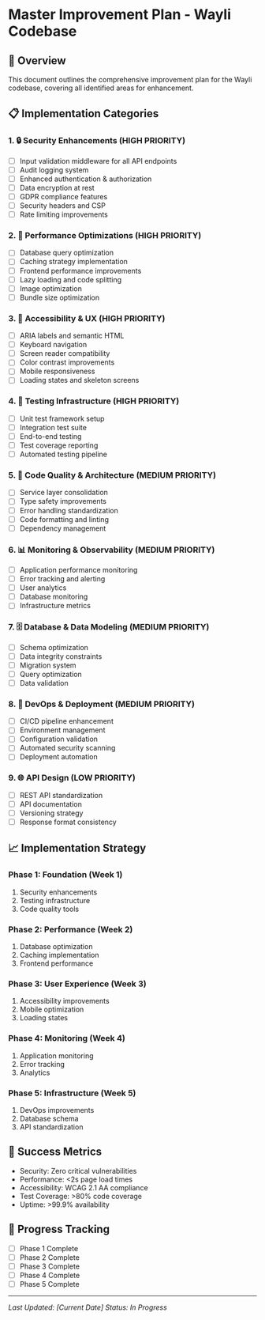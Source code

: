 # Master Improvement Plan - Wayli Codebase

## 🎯 Overview
This document outlines the comprehensive improvement plan for the Wayli codebase, covering all identified areas for enhancement.

## 📋 Implementation Categories

### 1. 🔒 Security Enhancements (HIGH PRIORITY)
- [ ] Input validation middleware for all API endpoints
- [ ] Audit logging system
- [ ] Enhanced authentication & authorization
- [ ] Data encryption at rest
- [ ] GDPR compliance features
- [ ] Security headers and CSP
- [ ] Rate limiting improvements

### 2. 🚀 Performance Optimizations (HIGH PRIORITY)
- [ ] Database query optimization
- [ ] Caching strategy implementation
- [ ] Frontend performance improvements
- [ ] Lazy loading and code splitting
- [ ] Image optimization
- [ ] Bundle size optimization

### 3. 🎨 Accessibility & UX (HIGH PRIORITY)
- [ ] ARIA labels and semantic HTML
- [ ] Keyboard navigation
- [ ] Screen reader compatibility
- [ ] Color contrast improvements
- [ ] Mobile responsiveness
- [ ] Loading states and skeleton screens

### 4. 🧪 Testing Infrastructure (HIGH PRIORITY)
- [ ] Unit test framework setup
- [ ] Integration test suite
- [ ] End-to-end testing
- [ ] Test coverage reporting
- [ ] Automated testing pipeline

### 5. 🔧 Code Quality & Architecture (MEDIUM PRIORITY)
- [ ] Service layer consolidation
- [ ] Type safety improvements
- [ ] Error handling standardization
- [ ] Code formatting and linting
- [ ] Dependency management

### 6. 📊 Monitoring & Observability (MEDIUM PRIORITY)
- [ ] Application performance monitoring
- [ ] Error tracking and alerting
- [ ] User analytics
- [ ] Database monitoring
- [ ] Infrastructure metrics

### 7. 🗄️ Database & Data Modeling (MEDIUM PRIORITY)
- [ ] Schema optimization
- [ ] Data integrity constraints
- [ ] Migration system
- [ ] Query optimization
- [ ] Data validation

### 8. 🔄 DevOps & Deployment (MEDIUM PRIORITY)
- [ ] CI/CD pipeline enhancement
- [ ] Environment management
- [ ] Configuration validation
- [ ] Automated security scanning
- [ ] Deployment automation

### 9. 🌐 API Design (LOW PRIORITY)
- [ ] REST API standardization
- [ ] API documentation
- [ ] Versioning strategy
- [ ] Response format consistency

## 📈 Implementation Strategy

### Phase 1: Foundation (Week 1)
1. Security enhancements
2. Testing infrastructure
3. Code quality tools

### Phase 2: Performance (Week 2)
1. Database optimization
2. Caching implementation
3. Frontend performance

### Phase 3: User Experience (Week 3)
1. Accessibility improvements
2. Mobile optimization
3. Loading states

### Phase 4: Monitoring (Week 4)
1. Application monitoring
2. Error tracking
3. Analytics

### Phase 5: Infrastructure (Week 5)
1. DevOps improvements
2. Database schema
3. API standardization

## 🎯 Success Metrics
- Security: Zero critical vulnerabilities
- Performance: <2s page load times
- Accessibility: WCAG 2.1 AA compliance
- Test Coverage: >80% code coverage
- Uptime: >99.9% availability

## 📝 Progress Tracking
- [ ] Phase 1 Complete
- [ ] Phase 2 Complete
- [ ] Phase 3 Complete
- [ ] Phase 4 Complete
- [ ] Phase 5 Complete

---
*Last Updated: [Current Date]*
*Status: In Progress*